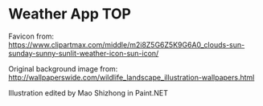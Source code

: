 # Weather App TOP

Favicon from: https://www.clipartmax.com/middle/m2i8Z5G6Z5K9G6A0_clouds-sun-sunday-sunny-sunlit-weather-icon-sun-icon/

Original background image from: http://wallpaperswide.com/wildlife_landscape_illustration-wallpapers.html

Illustration edited by Mao Shizhong in Paint.NET
